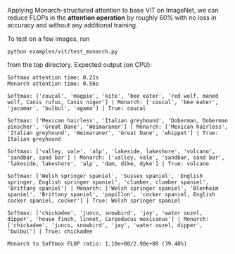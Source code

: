 Applying Monarch-structured attention to base ViT on ImageNet, we can reduce FLOPs in the **attention operation** by roughly 60% with no loss in accuracy and without any additional training. 

To test on a few images, run
```
python examples/vit/test_monarch.py
```
from the top directory. Expected output (on CPU):
```
Softmax attention time: 0.21s
Monarch attention time: 0.56s

Softmax: ['coucal', 'magpie', 'kite', 'bee eater', 'red wolf, maned wolf, Canis rufus, Canis niger'] | Monarch: ['coucal', 'bee eater', 'jacamar', 'bulbul', 'agama'] | True: coucal

Softmax: ['Mexican hairless', 'Italian greyhound', 'Doberman, Doberman pinscher', 'Great Dane', 'Weimaraner'] | Monarch: ['Mexican hairless', 'Italian greyhound', 'Weimaraner', 'Great Dane', 'whippet'] | True: Italian greyhound

Softmax: ['valley, vale', 'alp', 'lakeside, lakeshore', 'volcano', 'sandbar, sand bar'] | Monarch: ['valley, vale', 'sandbar, sand bar', 'lakeside, lakeshore', 'alp', 'dam, dike, dyke'] | True: volcano

Softmax: ['Welsh springer spaniel', 'Sussex spaniel', 'English springer, English springer spaniel', 'clumber, clumber spaniel', 'Brittany spaniel'] | Monarch: ['Welsh springer spaniel', 'Blenheim spaniel', 'Brittany spaniel', 'papillon', 'cocker spaniel, English cocker spaniel, cocker'] | True: Welsh springer spaniel

Softmax: ['chickadee', 'junco, snowbird', 'jay', 'water ouzel, dipper', 'house finch, linnet, Carpodacus mexicanus'] | Monarch: ['chickadee', 'junco, snowbird', 'jay', 'water ouzel, dipper', 'bulbul'] | True: chickadee

Monarch to Softmax FLOP ratio: 1.18e+08/2.98e+08 (39.48%)
```